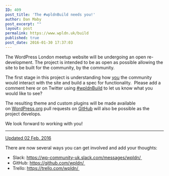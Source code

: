 ```yaml
---
ID: 409
post_title: 'The #wpldnBuild needs you!'
author: Dan Maby
post_excerpt: ""
layout: post
permalink: https://www.wpldn.uk/build
published: true
post_date: 2016-01-30 17:37:03
---
```

The WordPress London meetup website will be undergoing an open re-development. The project is intended to be as open as possible allowing the site to be built for the community, by the community.

The first stage in this project is understanding how <span style="text-decoration: underline;">you</span> the community would interact with the site and build a spec for functionality.  Please add a comment here or on Twitter using <a href="https://twitter.com/search?f=tweets&amp;q=%23wpldnBuild&amp;src=typd">#wpldnBuild</a> to let us know what you would like to see?

The resulting theme and custom plugins will be made available on <a href="https://wordpress.org/">WordPress.org</a> pull requests on <a href="https://github.com/wpldn">GitHub</a> will also be possible as the project develops.

We look forward to working with you!

<hr />

<span style="text-decoration: underline;">Updated 02 Feb. 2016</span>

There are now several ways you can get involved and add your thoughts:
<ul>
 	<li>Slack: <a class="twitter-timeline-link" dir="ltr" title="https://wp-community-uk.slack.com/messages/wpldn/" href="https://t.co/GnkZqGNiqZ" target="_blank" rel="nofollow noopener" data-expanded-url="https://wp-community-uk.slack.com/messages/wpldn/"><span class="invisible">https://</span><span class="js-display-url">wp-community-uk.slack.com/messages/wpldn/</span><span class="tco-ellipsis"><span class="invisible"> </span></span></a></li>
 	<li>GitHub: <a class="twitter-timeline-link" dir="ltr" title="https://github.com/wpldn/" href="https://t.co/1z2p6D1Hkm" target="_blank" rel="nofollow noopener" data-expanded-url="https://github.com/wpldn/"><span class="invisible">https://</span><span class="js-display-url">github.com/wpldn/</span><span class="tco-ellipsis"><span class="invisible"> </span></span></a></li>
 	<li>Trello: <a class="twitter-timeline-link" dir="ltr" title="https://trello.com/wpldn/" href="https://t.co/1WDKzmV2q0" target="_blank" rel="nofollow noopener" data-expanded-url="https://trello.com/wpldn/"><span class="invisible">https://</span><span class="js-display-url">trello.com/wpldn/</span><span class="tco-ellipsis"><span class="invisible"> </span></span></a></li>
</ul>
&nbsp;